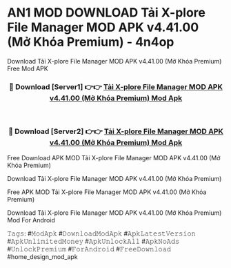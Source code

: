 # AN1 MOD DOWNLOAD Tải X-plore File Manager MOD APK v4.41.00 (Mở Khóa Premium) - 4n4op
Download Tải X-plore File Manager MOD APK v4.41.00 (Mở Khóa Premium) Free Mod APK

<div align="center">
<h3>🔴 Download [Server1] 👉👉 <a href="https://apk-comot.site?title=Tải_X-plore_File_Manager_MOD_APK_v4.41.00_(Mở_Khóa_Premium)">Tải X-plore File Manager MOD APK v4.41.00 (Mở Khóa Premium) Mod Apk</a></h3><br>

<h3>🔴 Download [Server2] 👉👉 <a href="https://apk-comot.site?title=Tải_X-plore_File_Manager_MOD_APK_v4.41.00_(Mở_Khóa_Premium)">Tải X-plore File Manager MOD APK v4.41.00 (Mở Khóa Premium) Mod Apk</a></h3>
</div>


Free Download APK MOD Tải X-plore File Manager MOD APK v4.41.00 (Mở Khóa Premium)

Download Tải X-plore File Manager MOD APK v4.41.00 (Mở Khóa Premium) 

Free APK MOD Tải X-plore File Manager MOD APK v4.41.00 (Mở Khóa Premium) 

Download Tải X-plore File Manager MOD APK v4.41.00 (Mở Khóa Premium) Mod For Android

𝚃𝚊𝚐𝚜: #𝙼𝚘𝚍𝙰𝚙𝚔 #𝙳𝚘𝚠𝚗𝚕𝚘𝚊𝚍𝙼𝚘𝚍𝙰𝚙𝚔 #𝙰𝚙𝚔𝙻𝚊𝚝𝚎𝚜𝚝𝚅𝚎𝚛𝚜𝚒𝚘𝚗 #𝙰𝚙𝚔𝚄𝚗𝚕𝚒𝚖𝚒𝚝𝚎𝚍𝙼𝚘𝚗𝚎𝚢 #𝙰𝚙𝚔𝚄𝚗𝚕𝚘𝚌𝚔𝙰𝚕𝚕 #𝙰𝚙𝚔𝙽𝚘𝙰𝚍𝚜 #𝚄𝚗𝚕𝚘𝚌𝚔𝙿𝚛𝚎𝚖𝚒𝚞𝚖 #𝙵𝚘𝚛𝙰𝚗𝚍𝚛𝚘𝚒𝚍 #𝙵𝚛𝚎𝚎𝙳𝚘𝚠𝚗𝚕𝚘𝚊𝚍 #home_design_mod_apk